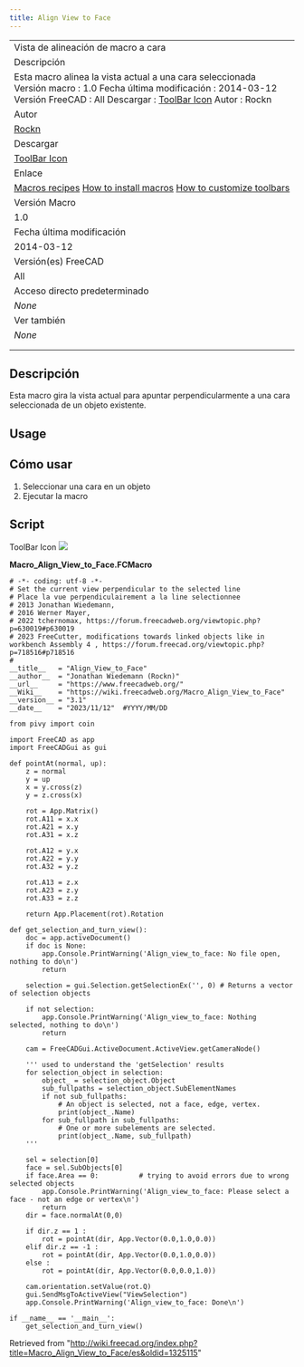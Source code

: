 ```yaml
---
title: Align View to Face
---
```


|                                                                                                                                                                                                                                                               |
| ------------------------------------------------------------------------------------------------------------------------------------------------------------------------------------------------------------------------------------------------------------- |
| Vista de alineación de macro a cara                                                                                                                                                                                                                           |
| Descripción                                                                                                                                                                                                                                                   |
| Esta macro alinea la vista actual a una cara seleccionada Versión macro : 1.0 Fecha última modificación : 2014-03-12 Versión FreeCAD : All Descargar : [ToolBar Icon](https://www.freecadweb.org/wiki/images/d/d7/Macro_Align_View_to_Face.png) Autor : Rockn |
| Autor                                                                                                                                                                                                                                                         |
| [Rockn](/User:Rockn "User:Rockn")                                                                                                                                                                                                                             |
| Descargar                                                                                                                                                                                                                                                     |
| [ToolBar Icon](https://www.freecadweb.org/wiki/images/d/d7/Macro_Align_View_to_Face.png)                                                                                                                                                                      |
| Enlace                                                                                                                                                                                                                                                        |
| [Macros recipes](/Macros_recipes/es "Macros recipes/es") [How to install macros](/How_to_install_macros/es "How to install macros/es") [How to customize toolbars](/Customize_Toolbars/es "Customize Toolbars/es")                                            |
| Versión Macro                                                                                                                                                                                                                                                 |
| 1.0                                                                                                                                                                                                                                                           |
| Fecha última modificación                                                                                                                                                                                                                                     |
| 2014-03-12                                                                                                                                                                                                                                                    |
| Versión(es) FreeCAD                                                                                                                                                                                                                                           |
| All                                                                                                                                                                                                                                                           |
| Acceso directo predeterminado                                                                                                                                                                                                                                 |
| _None_                                                                                                                                                                                                                                                        |
| Ver también                                                                                                                                                                                                                                                   |
| _None_                                                                                                                                                                                                                                                        |
|                                                                                                                                                                                                                                                               |
|                                                                                                                                                                                                                                                               |

## Descripción

Esta macro gira la vista actual para apuntar perpendicularmente a una cara seleccionada de un objeto existente.

## Usage

## Cómo usar

1. Seleccionar una cara en un objeto
2. Ejecutar la macro

## Script

ToolBar Icon ![](/images/Macro_Align_View_to_Face.png)

**Macro_Align_View_to_Face.FCMacro**

```
# -*- coding: utf-8 -*-
# Set the current view perpendicular to the selected line
# Place la vue perpendiculairement a la line selectionnee
# 2013 Jonathan Wiedemann,
# 2016 Werner Mayer,
# 2022 tchernomax, https://forum.freecadweb.org/viewtopic.php?p=630019#p630019
# 2023 FreeCutter, modifications towards linked objects like in workbench Assembly 4 , https://forum.freecad.org/viewtopic.php?p=718516#p718516
#
__title__   = "Align_View_to_Face"
__author__  = "Jonathan Wiedemann (Rockn)"
__url__     = "https://www.freecadweb.org/"
__Wiki__    = "https://wiki.freecadweb.org/Macro_Align_View_to_Face"
__version__ = "3.1"
__date__    = "2023/11/12"  #YYYY/MM/DD

from pivy import coin

import FreeCAD as app
import FreeCADGui as gui

def pointAt(normal, up):
    z = normal
    y = up
    x = y.cross(z)
    y = z.cross(x)

    rot = App.Matrix()
    rot.A11 = x.x
    rot.A21 = x.y
    rot.A31 = x.z

    rot.A12 = y.x
    rot.A22 = y.y
    rot.A32 = y.z

    rot.A13 = z.x
    rot.A23 = z.y
    rot.A33 = z.z

    return App.Placement(rot).Rotation

def get_selection_and_turn_view():
	doc = app.activeDocument()
	if doc is None:
		app.Console.PrintWarning('Align_view_to_face: No file open, nothing to do\n')
		return

	selection = gui.Selection.getSelectionEx('', 0) # Returns a vector of selection objects

	if not selection:
		app.Console.PrintWarning('Align_view_to_face: Nothing selected, nothing to do\n')
		return

	cam = FreeCADGui.ActiveDocument.ActiveView.getCameraNode()

	''' used to understand the 'getSelection' results
	for selection_object in selection:
		object_ = selection_object.Object
		sub_fullpaths = selection_object.SubElementNames
		if not sub_fullpaths:
			# An object is selected, not a face, edge, vertex.
			print(object_.Name)
		for sub_fullpath in sub_fullpaths:
			# One or more subelements are selected.
			print(object_.Name, sub_fullpath)
	'''

	sel = selection[0]
	face = sel.SubObjects[0]
	if face.Area == 0:			# trying to avoid errors due to wrong selected objects
		app.Console.PrintWarning('Align_view_to_face: Please select a face - not an edge or vertex\n')
		return
	dir = face.normalAt(0,0)

	if dir.z == 1 :
	    rot = pointAt(dir, App.Vector(0.0,1.0,0.0))
	elif dir.z == -1 :
	    rot = pointAt(dir, App.Vector(0.0,1.0,0.0))
	else :
	    rot = pointAt(dir, App.Vector(0.0,0.0,1.0))

	cam.orientation.setValue(rot.Q)
	gui.SendMsgToActiveView("ViewSelection")
	app.Console.PrintWarning('Align_view_to_face: Done\n')

if __name__ == '__main__':
	get_selection_and_turn_view()
```

Retrieved from "<http://wiki.freecad.org/index.php?title=Macro_Align_View_to_Face/es&oldid=1325115>"
